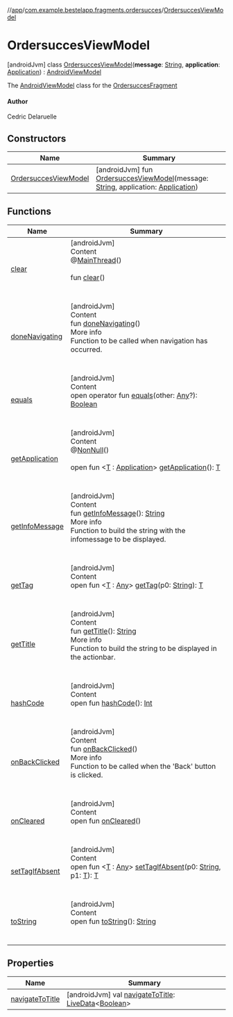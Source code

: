 //[app](../../index.md)/[com.example.bestelapp.fragments.ordersucces](../index.md)/[OrdersuccesViewModel](index.md)



# OrdersuccesViewModel  
 [androidJvm] class [OrdersuccesViewModel](index.md)(**message**: [String](https://kotlinlang.org/api/latest/jvm/stdlib/kotlin/-string/index.html), **application**: [Application](https://developer.android.com/reference/kotlin/android/app/Application.html)) : [AndroidViewModel](https://developer.android.com/reference/kotlin/androidx/lifecycle/AndroidViewModel.html)

The [AndroidViewModel](https://developer.android.com/reference/kotlin/androidx/lifecycle/AndroidViewModel.html) class for the [OrdersuccesFragment](../-ordersucces-fragment/index.md)



#### Author  


Cedric Delaruelle

   


## Constructors  
  
|  Name|  Summary| 
|---|---|
| <a name="com.example.bestelapp.fragments.ordersucces/OrdersuccesViewModel/OrdersuccesViewModel/#kotlin.String#android.app.Application/PointingToDeclaration/"></a>[OrdersuccesViewModel](-ordersucces-view-model.md)| <a name="com.example.bestelapp.fragments.ordersucces/OrdersuccesViewModel/OrdersuccesViewModel/#kotlin.String#android.app.Application/PointingToDeclaration/"></a> [androidJvm] fun [OrdersuccesViewModel](-ordersucces-view-model.md)(message: [String](https://kotlinlang.org/api/latest/jvm/stdlib/kotlin/-string/index.html), application: [Application](https://developer.android.com/reference/kotlin/android/app/Application.html))   <br>


## Functions  
  
|  Name|  Summary| 
|---|---|
| <a name="androidx.lifecycle/ViewModel/clear/#/PointingToDeclaration/"></a>[clear](../../com.example.bestelapp.fragments.title/-title-view-model/index.md#%5Bandroidx.lifecycle%2FViewModel%2Fclear%2F%23%2FPointingToDeclaration%2F%5D%2FFunctions%2F-1760135448)| <a name="androidx.lifecycle/ViewModel/clear/#/PointingToDeclaration/"></a>[androidJvm]  <br>Content  <br>@[MainThread](https://developer.android.com/reference/kotlin/androidx/annotation/MainThread.html)()  <br>  <br>fun [clear](../../com.example.bestelapp.fragments.title/-title-view-model/index.md#%5Bandroidx.lifecycle%2FViewModel%2Fclear%2F%23%2FPointingToDeclaration%2F%5D%2FFunctions%2F-1760135448)()  <br><br><br>
| <a name="com.example.bestelapp.fragments.ordersucces/OrdersuccesViewModel/doneNavigating/#/PointingToDeclaration/"></a>[doneNavigating](done-navigating.md)| <a name="com.example.bestelapp.fragments.ordersucces/OrdersuccesViewModel/doneNavigating/#/PointingToDeclaration/"></a>[androidJvm]  <br>Content  <br>fun [doneNavigating](done-navigating.md)()  <br>More info  <br>Function to be called when navigation has occurred.  <br><br><br>
| <a name="kotlin/Any/equals/#kotlin.Any?/PointingToDeclaration/"></a>[equals](../../com.example.bestelapp.repository/-product-repository/index.md#%5Bkotlin%2FAny%2Fequals%2F%23kotlin.Any%3F%2FPointingToDeclaration%2F%5D%2FFunctions%2F-1760135448)| <a name="kotlin/Any/equals/#kotlin.Any?/PointingToDeclaration/"></a>[androidJvm]  <br>Content  <br>open operator fun [equals](../../com.example.bestelapp.repository/-product-repository/index.md#%5Bkotlin%2FAny%2Fequals%2F%23kotlin.Any%3F%2FPointingToDeclaration%2F%5D%2FFunctions%2F-1760135448)(other: [Any](https://kotlinlang.org/api/latest/jvm/stdlib/kotlin/-any/index.html)?): [Boolean](https://kotlinlang.org/api/latest/jvm/stdlib/kotlin/-boolean/index.html)  <br><br><br>
| <a name="androidx.lifecycle/AndroidViewModel/getApplication/#/PointingToDeclaration/"></a>[getApplication](../../com.example.bestelapp.fragments.title/-title-view-model/index.md#%5Bandroidx.lifecycle%2FAndroidViewModel%2FgetApplication%2F%23%2FPointingToDeclaration%2F%5D%2FFunctions%2F-1760135448)| <a name="androidx.lifecycle/AndroidViewModel/getApplication/#/PointingToDeclaration/"></a>[androidJvm]  <br>Content  <br>@[NonNull](https://developer.android.com/reference/kotlin/androidx/annotation/NonNull.html)()  <br>  <br>open fun <[T](../../com.example.bestelapp.fragments.title/-title-view-model/index.md#%5Bandroidx.lifecycle%2FAndroidViewModel%2FgetApplication%2F%23%2FPointingToDeclaration%2F%5D%2FFunctions%2F-1760135448) : [Application](https://developer.android.com/reference/kotlin/android/app/Application.html)> [getApplication](../../com.example.bestelapp.fragments.title/-title-view-model/index.md#%5Bandroidx.lifecycle%2FAndroidViewModel%2FgetApplication%2F%23%2FPointingToDeclaration%2F%5D%2FFunctions%2F-1760135448)(): [T](../../com.example.bestelapp.fragments.title/-title-view-model/index.md#%5Bandroidx.lifecycle%2FAndroidViewModel%2FgetApplication%2F%23%2FPointingToDeclaration%2F%5D%2FFunctions%2F-1760135448)  <br><br><br>
| <a name="com.example.bestelapp.fragments.ordersucces/OrdersuccesViewModel/getInfoMessage/#/PointingToDeclaration/"></a>[getInfoMessage](get-info-message.md)| <a name="com.example.bestelapp.fragments.ordersucces/OrdersuccesViewModel/getInfoMessage/#/PointingToDeclaration/"></a>[androidJvm]  <br>Content  <br>fun [getInfoMessage](get-info-message.md)(): [String](https://kotlinlang.org/api/latest/jvm/stdlib/kotlin/-string/index.html)  <br>More info  <br>Function to build the string with the infomessage to be displayed.  <br><br><br>
| <a name="androidx.lifecycle/ViewModel/getTag/#kotlin.String/PointingToDeclaration/"></a>[getTag](../../com.example.bestelapp.fragments.title/-title-view-model/index.md#%5Bandroidx.lifecycle%2FViewModel%2FgetTag%2F%23kotlin.String%2FPointingToDeclaration%2F%5D%2FFunctions%2F-1760135448)| <a name="androidx.lifecycle/ViewModel/getTag/#kotlin.String/PointingToDeclaration/"></a>[androidJvm]  <br>Content  <br>open fun <[T](../../com.example.bestelapp.fragments.title/-title-view-model/index.md#%5Bandroidx.lifecycle%2FViewModel%2FgetTag%2F%23kotlin.String%2FPointingToDeclaration%2F%5D%2FFunctions%2F-1760135448) : [Any](https://kotlinlang.org/api/latest/jvm/stdlib/kotlin/-any/index.html)> [getTag](../../com.example.bestelapp.fragments.title/-title-view-model/index.md#%5Bandroidx.lifecycle%2FViewModel%2FgetTag%2F%23kotlin.String%2FPointingToDeclaration%2F%5D%2FFunctions%2F-1760135448)(p0: [String](https://kotlinlang.org/api/latest/jvm/stdlib/kotlin/-string/index.html)): [T](../../com.example.bestelapp.fragments.title/-title-view-model/index.md#%5Bandroidx.lifecycle%2FViewModel%2FgetTag%2F%23kotlin.String%2FPointingToDeclaration%2F%5D%2FFunctions%2F-1760135448)  <br><br><br>
| <a name="com.example.bestelapp.fragments.ordersucces/OrdersuccesViewModel/getTitle/#/PointingToDeclaration/"></a>[getTitle](get-title.md)| <a name="com.example.bestelapp.fragments.ordersucces/OrdersuccesViewModel/getTitle/#/PointingToDeclaration/"></a>[androidJvm]  <br>Content  <br>fun [getTitle](get-title.md)(): [String](https://kotlinlang.org/api/latest/jvm/stdlib/kotlin/-string/index.html)  <br>More info  <br>Function to build the string to be displayed in the actionbar.  <br><br><br>
| <a name="kotlin/Any/hashCode/#/PointingToDeclaration/"></a>[hashCode](../../com.example.bestelapp.repository/-product-repository/index.md#%5Bkotlin%2FAny%2FhashCode%2F%23%2FPointingToDeclaration%2F%5D%2FFunctions%2F-1760135448)| <a name="kotlin/Any/hashCode/#/PointingToDeclaration/"></a>[androidJvm]  <br>Content  <br>open fun [hashCode](../../com.example.bestelapp.repository/-product-repository/index.md#%5Bkotlin%2FAny%2FhashCode%2F%23%2FPointingToDeclaration%2F%5D%2FFunctions%2F-1760135448)(): [Int](https://kotlinlang.org/api/latest/jvm/stdlib/kotlin/-int/index.html)  <br><br><br>
| <a name="com.example.bestelapp.fragments.ordersucces/OrdersuccesViewModel/onBackClicked/#/PointingToDeclaration/"></a>[onBackClicked](on-back-clicked.md)| <a name="com.example.bestelapp.fragments.ordersucces/OrdersuccesViewModel/onBackClicked/#/PointingToDeclaration/"></a>[androidJvm]  <br>Content  <br>fun [onBackClicked](on-back-clicked.md)()  <br>More info  <br>Function to be called when the 'Back' button is clicked.  <br><br><br>
| <a name="androidx.lifecycle/ViewModel/onCleared/#/PointingToDeclaration/"></a>[onCleared](../../com.example.bestelapp.fragments.title/-title-view-model/index.md#%5Bandroidx.lifecycle%2FViewModel%2FonCleared%2F%23%2FPointingToDeclaration%2F%5D%2FFunctions%2F-1760135448)| <a name="androidx.lifecycle/ViewModel/onCleared/#/PointingToDeclaration/"></a>[androidJvm]  <br>Content  <br>open fun [onCleared](../../com.example.bestelapp.fragments.title/-title-view-model/index.md#%5Bandroidx.lifecycle%2FViewModel%2FonCleared%2F%23%2FPointingToDeclaration%2F%5D%2FFunctions%2F-1760135448)()  <br><br><br>
| <a name="androidx.lifecycle/ViewModel/setTagIfAbsent/#kotlin.String#TypeParam(bounds=[kotlin.Any])/PointingToDeclaration/"></a>[setTagIfAbsent](../../com.example.bestelapp.fragments.title/-title-view-model/index.md#%5Bandroidx.lifecycle%2FViewModel%2FsetTagIfAbsent%2F%23kotlin.String%23TypeParam%28bounds%3D%5Bkotlin.Any%5D%29%2FPointingToDeclaration%2F%5D%2FFunctions%2F-1760135448)| <a name="androidx.lifecycle/ViewModel/setTagIfAbsent/#kotlin.String#TypeParam(bounds=[kotlin.Any])/PointingToDeclaration/"></a>[androidJvm]  <br>Content  <br>open fun <[T](../../com.example.bestelapp.fragments.title/-title-view-model/index.md#%5Bandroidx.lifecycle%2FViewModel%2FsetTagIfAbsent%2F%23kotlin.String%23TypeParam%28bounds%3D%5Bkotlin.Any%5D%29%2FPointingToDeclaration%2F%5D%2FFunctions%2F-1760135448) : [Any](https://kotlinlang.org/api/latest/jvm/stdlib/kotlin/-any/index.html)> [setTagIfAbsent](../../com.example.bestelapp.fragments.title/-title-view-model/index.md#%5Bandroidx.lifecycle%2FViewModel%2FsetTagIfAbsent%2F%23kotlin.String%23TypeParam%28bounds%3D%5Bkotlin.Any%5D%29%2FPointingToDeclaration%2F%5D%2FFunctions%2F-1760135448)(p0: [String](https://kotlinlang.org/api/latest/jvm/stdlib/kotlin/-string/index.html), p1: [T](../../com.example.bestelapp.fragments.title/-title-view-model/index.md#%5Bandroidx.lifecycle%2FViewModel%2FsetTagIfAbsent%2F%23kotlin.String%23TypeParam%28bounds%3D%5Bkotlin.Any%5D%29%2FPointingToDeclaration%2F%5D%2FFunctions%2F-1760135448)): [T](../../com.example.bestelapp.fragments.title/-title-view-model/index.md#%5Bandroidx.lifecycle%2FViewModel%2FsetTagIfAbsent%2F%23kotlin.String%23TypeParam%28bounds%3D%5Bkotlin.Any%5D%29%2FPointingToDeclaration%2F%5D%2FFunctions%2F-1760135448)  <br><br><br>
| <a name="kotlin/Any/toString/#/PointingToDeclaration/"></a>[toString](../../com.example.bestelapp.repository/-product-repository/index.md#%5Bkotlin%2FAny%2FtoString%2F%23%2FPointingToDeclaration%2F%5D%2FFunctions%2F-1760135448)| <a name="kotlin/Any/toString/#/PointingToDeclaration/"></a>[androidJvm]  <br>Content  <br>open fun [toString](../../com.example.bestelapp.repository/-product-repository/index.md#%5Bkotlin%2FAny%2FtoString%2F%23%2FPointingToDeclaration%2F%5D%2FFunctions%2F-1760135448)(): [String](https://kotlinlang.org/api/latest/jvm/stdlib/kotlin/-string/index.html)  <br><br><br>


## Properties  
  
|  Name|  Summary| 
|---|---|
| <a name="com.example.bestelapp.fragments.ordersucces/OrdersuccesViewModel/navigateToTitle/#/PointingToDeclaration/"></a>[navigateToTitle](navigate-to-title.md)| <a name="com.example.bestelapp.fragments.ordersucces/OrdersuccesViewModel/navigateToTitle/#/PointingToDeclaration/"></a> [androidJvm] val [navigateToTitle](navigate-to-title.md): [LiveData](https://developer.android.com/reference/kotlin/androidx/lifecycle/LiveData.html)<[Boolean](https://kotlinlang.org/api/latest/jvm/stdlib/kotlin/-boolean/index.html)>   <br>

